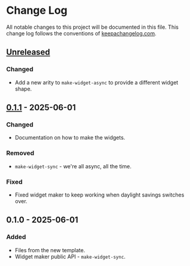 # Change Log
All notable changes to this project will be documented in this file. This change log follows the conventions of [keepachangelog.com](http://keepachangelog.com/).

## [Unreleased]
### Changed
- Add a new arity to `make-widget-async` to provide a different widget shape.

## [0.1.1] - 2025-06-01
### Changed
- Documentation on how to make the widgets.

### Removed
- `make-widget-sync` - we're all async, all the time.

### Fixed
- Fixed widget maker to keep working when daylight savings switches over.

## 0.1.0 - 2025-06-01
### Added
- Files from the new template.
- Widget maker public API - `make-widget-sync`.

[Unreleased]: https://sourcehost.site/your-name/add/compare/0.1.1...HEAD
[0.1.1]: https://sourcehost.site/your-name/add/compare/0.1.0...0.1.1
